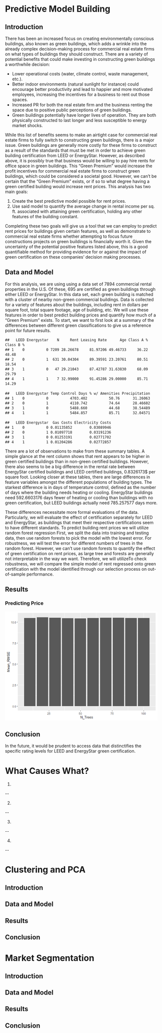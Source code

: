 Predictive Model Building
=========================

Introduction
------------

There has been an increased focus on creating environmentally conscious
buildings, also known as green buildings, which adds a wrinkle into the
already complex decision-making process for commercial real estate firms
on what types of buildings they should construct. There are a variety of
potential benefits that could make investing in constructing green
buildings a worthwhile decision:

-   Lower operational costs (water, climate control, waste management,
    etc.).
-   Better indoor environments (natural sunlight for instance) could
    encourage better productivity and lead to happier and more motivated
    employees, increasing the incentives for a business to rent out
    those spaces.
-   Increased PR for both the real estate firm and the business renting
    the space due to positive public perceptions of green buildings.
-   Green buildings potentially have longer lives of operation. They are
    both physically constructed to last longer and less susceptible to
    energy market shocks.

While this list of benefits seems to make an airtight case for
commercial real estate firms to fully switch to constructing green
buildings, there is a major issue. Green buildings are generally more
costly for these firms to construct as a result of the standards that
must be met in order to achieve green building certification from LEED
or EnergyStar. However, as described above, it is possibly true that
business would be willing to pay hire rents for office space in green
buildings. This “Green Premium” would increase the profit incentives for
commercial real estate firms to construct green buildings, which could
be considered a societal good. However, we can’t be certain that the
“Green Premium” exists, or if so to what degree having a green certified
building would increase rent prices. This analysis has two main goals:

1.  Create the best predictive model possible for rent prices.
2.  Use said model to quantify the average change in rental income per
    sq. ft. associated with attaining green certification, holding any
    other features of the building constant.

Completing these two goals will give us a tool that we can employ to
predict rent prices for buildings given certain features, as well as
demonstrate to commercial real estate firms whether attempting to focus
future constructions projects on green buildings is financially worth
it. Given the uncertainty of the potential positive features listed
above, this is a good quantifiable method for providing evidence for or
against the impact of green certification on these companies’ decision
making processes.

Data and Model
--------------

For this analysis, we are using using a data set of 7894 commercial
rental properties in the U.S. Of these, 695 are certified as green
buildings through either LEED or EnergyStar. In this data set, each
green building is matched with a cluster of nearby non-green commercial
buildings. Data is collected for a variety of features about the
buildings, including rent in dollars per square foot, total square
footage, age of building, etc. We will use these features in order to
best predict building prices and quantify how much of a “Green Premium”
exists. To start, we want to first look at a summary of the differences
between different green classifications to give us a reference point for
future results.

    ##   LEED Energystar    N     Rent Leasing Rate      Age Class A % Class B %
    ## 1    0          0 7209 28.26678     81.97206 49.46733     36.22     48.48
    ## 2    0          1  631 30.04304     89.39591 23.20761     80.51     18.54
    ## 3    1          0   47 29.21043     87.42787 31.63830     68.09     29.79
    ## 4    1          1    7 32.99000     91.45286 29.00000     85.71     14.29

    ##   LEED Energystar Temp Control Days % w/ Amenities Precipitation
    ## 1    0          0          4703.402          50.76      31.26063
    ## 2    0          1          4110.742          74.64      28.46602
    ## 3    1          0          5488.660          44.68      38.54489
    ## 4    1          1          5484.857          85.71      32.04571

    ##   LEED Energystar  Gas Costs Electricity Costs
    ## 1    0          0 0.01135852        0.03089946
    ## 2    0          1 0.01097718        0.03191236
    ## 3    1          0 0.01253191        0.02771702
    ## 4    1          1 0.01204286        0.02772857

There are a lot of observations to make from these summary tables. A
simple glance at the rent column shows that rent appears to be higher in
green certified buildings than in non-green certified buildings.
However, there also seems to be a big difference in the rental rate
between EnergyStar certified buildings and LEED certified buildings,
0.8326173$ per square foot. Looking closer at these tables, there are
large differences in feature variables amongst the different populations
of building types. The starkest difference is in days of temperature
control, defined as the number of days where the building needs heating
or cooling. EnergyStar buildings need 592.6603176 days fewer of heating
or cooling than buildings with no green certification, but LEED
buildings actually need 785.257577 days more.

These differences necessitate more formal evaluations of the data.
Particularly, we will evaluate the effect of certification separately
for LEED and EnergyStar, as buildings that meet their respective
certifications seem to have different standards. To predict building
rent prices we will utilize random forest regression First, we split the
data into training and testing data, then use random forests to pick the
model with the lowest error. For robustness, we will test the error for
different numbers of trees in the random forest. However, we can’t use
random forests to quantify the effect of green certification on rent
prices, as large tree and forests are generally not interpretable in the
way we want. Therefore, we will utilizeTo check robustness, we will
compare the simple model of rent regressed onto green certification with
the model identified through our selection process on out-of-sample
performance.

Results
-------

### Predicting Price

![](Data_Mining_HW_3_files/figure-markdown_strict/green_forest-1.png)

### 

Conclusion
----------

In the future, it would be prudent to access data that distinctifies the
specific rating levels for LEED and EnergyStar green certification.

What Causes What?
=================

1.
--

2.
--

3.
--

4.
--

Clustering and PCA
==================

Introduction
------------

Data and Model
--------------

Results
-------

Conclusion
----------

Market Segmentation
===================

Introduction
------------

Data and Model
--------------

Results
-------

Conclusion
----------
